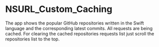 # NSURL_Custom_Caching

The app shows the popular GitHub repositories written in the Swift language and the corresponding latest commits. All requests are being cached. For clearing the cached repositories requests list just scroll the repositories list to the top.
